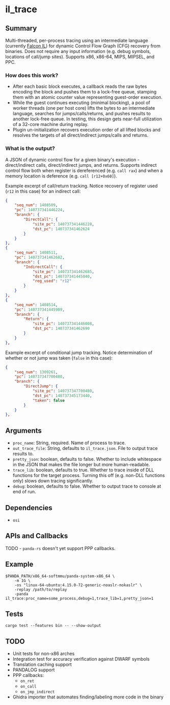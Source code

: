 # il_trace

## Summary

Multi-threaded, per-process tracing using an intermediate language (currently [Falcon IL](https://docs.rs/falcon/0.4.12/falcon/il/index.html)) for dynamic Control Flow Graph (CFG) recovery from binaries. Does not require any input information (e.g. debug symbols, locations of call/jump sites). Supports x86, x86-64, MIPS, MIPSEL, and PPC.

### How does this work?

* After each basic block executes, a callback reads the raw bytes encoding the block and pushes them to a lock-free queue, stamping them with an atomic counter value representing guest-order execution.
* While the guest continues executing (minimal blocking), a pool of worker threads (one per host core) lifts the bytes to an intermediate language, searches for jumps/calls/returns, and pushes results to another lock-free queue. In testing, this design gets near-full utilization of a 32-core machine during replay.
* Plugin un-initialization recovers execution order of all lifted blocks and resolves the targets of all direct/indirect jumps/calls and returns.

### What is the output?

A JSON of dynamic control flow for a given binary's execution - direct/indirect calls, direct/indirect jumps, and returns.
Supports indirect control flow both when register is dereferenced (e.g. `call rax`) and when a memory location is deference (e.g. `call [r12+0x60]`).

Example excerpt of call/return tracking. Notice recovery of register used (`r12` in this case) for an indirect call:

```json
{
    "seq_num": 1408509,
    "pc": 140737341446224,
    "branch": {
        "DirectCall": {
            "site_pc": 140737341446228,
            "dst_pc": 140737341462624
        }
    }
},
{
    "seq_num": 1408511,
    "pc": 140737341462682,
    "branch": {
        "IndirectCall": {
            "site_pc": 140737341462685,
            "dst_pc": 140737341445840,
            "reg_used": "r12"
        }
    }
},
{
    "seq_num": 1408514,
    "pc": 140737341445989,
    "branch": {
        "Return": {
            "site_pc": 140737341446008,
            "dst_pc": 140737341462690
        }
    }
},
```

Example excerpt of conditional jump tracking. Notice determination of whether or not jump was taken (`false` in this case):

```json
{
    "seq_num": 1309261,
    "pc": 140737347700480,
    "branch": {
        "DirectJump": {
            "site_pc": 140737347700480,
            "dst_pc": 140737345173440,
            "taken": false
        }
    }
},
```

## Arguments

* `proc_name`: String, required. Name of process to trace.
* `out_trace_file`: String, defaults to `il_trace.json`. File to output trace results to.
* `pretty_json`: boolean, defaults to false. Whether to include whitespace in the JSON that makes the file longer but more human-readable.
* `trace_lib`: boolean, defaults to true. Whether to trace inside of DLL functions for the target process. Turning this off (e.g. non-DLL functions only) slows down tracing significantly.
* `debug`: boolean, defaults to false. Whether to output trace to console at end of run.

## Dependencies

* `osi`

## APIs and Callbacks

TODO - `panda-rs` doesn't yet support PPP callbacks.

## Example

```
$PANDA_PATH/x86_64-softmmu/panda-system-x86_64 \
    -m 1G \
    -os "linux-64-ubuntu:4.15.0-72-generic-noaslr-nokaslr" \
    -replay /path/to/replay
    -panda il_trace:proc_name=some_process,debug=1,trace_lib=1,pretty_json=1
```

## Tests

```
cargo test --features bin -- --show-output
```

## TODO

* Unit tests for non-x86 arches
* Integration test for accuracy verification against DWARF symbols
* Translation caching support
* PANDALOG support
* PPP callbacks:
    * `on_ret`
    * `on_call`
    * `on_jmp_indirect`
* Ghidra importer that automates finding/labeling more code in the binary